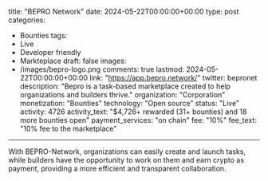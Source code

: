 title: "BEPRO Network"
date: 2024-05-22T00:00:00+00:00
type: post
categories:
- Bounties
tags:
- Live
- Developer friendly
- Markteplace
draft: false
images:
- /images/bepro-logo.png
comments: true
lastmod: 2024-05-22T00:00:00+00:00
link: "https://app.bepro.network/"
twitter: bepronet
description: "Bepro is a task-based marketplace created to help organizations and builders thrive."
organization: "Corporation"
monetization: "Bounties"
technology: "Open source"
status: "Live"
activity: 4726
activity_text: "$4,726+ rewarded (31+ bounties) and 18 more bounties open"
payment_services: "on chain"
fee: "10%"
fee_text: "10% fee to the marketplace"
---

With BEPRO-Network, organizations can easily create and launch tasks, while builders have the opportunity to work on them and earn crypto as payment, providing a more efficient and transparent collaboration.<!--more-->
